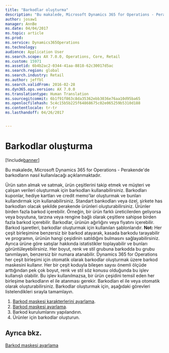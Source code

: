 ```yaml
---
title: "Barkodlar oluşturma"
description: "Bu makalede, Microsoft Dynamics 365 for Operations - Perakende&quot;de barkodların nasıl kullanılacağı açıklanmaktadır."
author: josaw1
manager: AnnBe
ms.date: 04/04/2017
ms.topic: article
ms.prod: 
ms.service: Dynamics365Operations
ms.technology: 
audience: Application User
ms.search.scope: AX 7.0.0, Operations, Core, Retail
ms.custom: 15971
ms.assetid: 6b4b2ac2-0344-41aa-8818-62c30017d5ac
ms.search.region: global
ms.search.industry: Retail
ms.author: jeffbl
ms.search.validFrom: 2016-02-28
ms.dyn365.ops.version: AX 7.0.0
ms.translationtype: Human Translation
ms.sourcegitcommit: 6b1f91f863c8da35362ebb3036e76aa10d95ba65
ms.openlocfilehash: 5c4c15b5b225f64868675c02e065259b5310d188
ms.contentlocale: tr-tr
ms.lasthandoff: 04/26/2017


---
```


# <a name="set-up-bar-codes"></a>Barkodlar oluşturma

[!include[banner](includes/banner.md)]


Bu makalede, Microsoft Dynamics 365 for Operations - Perakende'de barkodların nasıl kullanılacağı açıklanmaktadır.

Ürün satın almak ve satmak, ürün çeşitlerini takip etmek ve müşteri ve çalışan verileri oluşturmak için barkodları kullanabilirsiniz. Barkodları kuponlar, hediye kartları ve credit memo'lar oluşturmak ve bunları kullandırmak için kullanabilirsiniz. Standart bankodları veya özel, şirkete has barkodları olacak şekilde perakende ürünleri oluşturabilirsiniz. Ürünler birden fazla barkod içerebilir. Örneğin, bir ürün farklı üreticilerden geliyorsa veya boyutuna, tarzına veya rengine bağlı olarak çeşitlere sahipse birden fazla barkod içerebilir. Barkodlar, ürünün ağırlığını veya fiyatını içerebilir. Barkod işaretleri, barkodlar oluşturmak için kullanılan şablonlarıdır. **Not:** Her çeşit birleşimine benzersiz bir barkod atayarak, kasada barkodu tarayabilir ve programın, ürünün hangi çeşidinin satıldığını bulmasını sağlayabilirsiniz. Ayrıca ürüne göre satışlar hakkında istatistikler toplayabilir ve bunları görüntüleyebilirsiniz. Her boyut, renk ve stil grubuna barkodda bu grubu tanımlayan, benzersiz bir numara atanabilir. Dynamics 365 for Operations her çeşit birleşimi için otomatik olarak barkodlar oluşturmak üzere barkod maskesini kullanır. Her bir çeşit koduyla bileşen sayısı önemli ölçüde arttığından pek çok boyut, renk ve stil söz konusu olduğunda bu işlev kullanışlı olabilir. Bu işlev kullanılmazsa, bir ürün çeşidini temsil eden her birleşime barkodların el ile atanması gerekir. Barkodları el ile veya otomatik olarak oluşturabilirsiniz. Barkodlar oluşturmak için, aşağıdaki görevleri listelendikleri sırayla tamamlayın.

1.  [Barkod maskesi karakterlerini ayarlama](set-up-bar-code-masks.md).
2.  [Barkod maskesi ayarlama](set-up-bar-code-masks.md).
3.  Barkod kurulumlarını yapılandırın.
4.  Ürünler için barkodlar oluşturun.


<a name="see-also"></a>Ayrıca bkz.
--------

[Barkod maskesi ayarlama](set-up-bar-code-masks.md)




